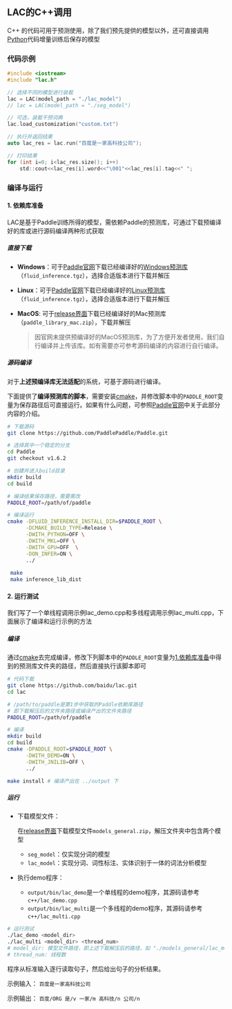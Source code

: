 ## LAC的C++调用

C++ 的代码可用于预测使用，除了我们预先提供的模型以外，还可直接调用[Python](../README.md)代码增量训练后保存的模型

### 代码示例

```c
#include <iostream>
#include "lac.h"

// 选择不同的模型进行装载
lac = LAC(model_path = "./lac_model")
// lac = LAC(model_path = "./seg_model")

// 可选，装载干预词典
lac.load_customization("custom.txt")

// 执行并返回结果
auto lac_res = lac.run("百度是一家高科技公司");

// 打印结果
for (int i=0; i<lac_res.size(); i++)
    std::cout<<lac_res[i].word<<"\001"<<lac_res[i].tag<<" ";
```

### 编译与运行

<h4 id="依赖库准备">1. 依赖库准备</h4>

LAC是基于Paddle训练所得的模型，需依赖Paddle的预测库，可通过下载预编译好的库或进行源码编译两种形式获取

##### 直接下载

- **Windows**：可于[Paddle官网](https://www.paddlepaddle.org.cn)下载已经编译好的[Windows预测库](https://www.paddlepaddle.org.cn/documentation/docs/zh/advanced_guide/inference_deployment/inference/windows_cpp_inference.html)（`fluid_inference.tgz`），选择合适版本进行下载并解压

- **Linux**：可于[Paddle官网](https://www.paddlepaddle.org.cn)下载已经编译好的[Linux预测库](https://www.paddlepaddle.org.cn/documentation/docs/zh/advanced_guide/inference_deployment/inference/build_and_install_lib_cn.html)（`fluid_inference.tgz`），选择合适版本进行下载并解压

- **MacOS**: 可于[release界面](https://github.com/baidu/lac/releases/)下载已经编译好的Mac预测库（`paddle_library_mac.zip`），下载并解压

  > 因官网未提供预编译好的MacOS预测库，为了方便开发者使用，我们自行编译并上传该库。如有需要亦可参考源码编译的内容进行自行编译。

##### 源码编译

对于**上述预编译库无法适配**的系统，可基于源码进行编译。

下面提供了**编译预测库的脚本**，需要安装[cmake](https://cmake.org/download/)，并修改脚本中的`PADDLE_ROOT`变量为保存路径后可直接运行。如果有什么问题，可参照[Paddle官网](https://www.paddlepaddle.org.cn/documentation/docs/zh/advanced_guide/inference_deployment/inference/index_cn.html)中关于此部分内容的介绍。

```sh
# 下载源码
git clone https://github.com/PaddlePaddle/Paddle.git

# 选择其中一个稳定的分支
cd Paddle
git checkout v1.6.2

# 创建并进入build目录
mkdir build
cd build

# 编译结果保存路径，需要需改
PADDLE_ROOT=/path/of/paddle

# 编译运行
cmake -DFLUID_INFERENCE_INSTALL_DIR=$PADDLE_ROOT \
      -DCMAKE_BUILD_TYPE=Release \
      -DWITH_PYTHON=OFF \
      -DWITH_MKL=OFF \
      -DWITH_GPU=OFF  \
      -DON_INFER=ON \
      ../
      
 make
 make inference_lib_dist
```

#### 2. 运行测试

我们写了一个单线程调用示例lac_demo.cpp和多线程调用示例lac_multi.cpp，下面展示了编译和运行示例的方法

##### 编译

通过[cmake](https://cmake.org/download/)去完成编译，修改下列脚本中的`PADDLE_ROOT`变量为[1.依赖库准备](#依赖库准备)中得到的预测库文件夹的路径，然后直接执行该脚本即可

```sh
# 代码下载
git clone https://github.com/baidu/lac.git
cd lac

# /path/to/paddle是第1步中获取的Paddle依赖库路径
# 即下载解压后的文件夹路径或编译产出的文件夹路径
PADDLE_ROOT=/path/of/paddle

# 编译
mkdir build
cd build
cmake -DPADDLE_ROOT=$PADDLE_ROOT \
      -DWITH_DEMO=ON \
      -DWITH_JNILIB=OFF \
      ../

make install # 编译产出在 ../output 下
```

##### 运行

- 下载模型文件：

  在[release界面](https://github.com/baidu/lac/releases/)下载模型文件`models_general.zip`，解压文件夹中包含两个模型

  - `seg_model`：仅实现分词的模型
  - `lac_model`：实现分词、词性标注、实体识别于一体的词法分析模型

- 执行demo程序：

  - `output/bin/lac_demo`是一个单线程的demo程序，其源码请参考`c++/lac_demo.cpp`
  - `output/bin/lac_multi`是一个多线程的demo程序，其源码请参考`c++/lac_multi.cpp`

```sh
# 运行测试
./lac_demo <model_dir> 
./lac_multi <model_dir> <thread_num>
# model_dir: 模型文件路径，即上述下载解压后的路径，如 "./models_general/lac_model"
# thread_num: 线程数
```

程序从标准输入逐行读取句子，然后给出句子的分析结果。

示例输入：
`百度是一家高科技公司`

示例输出：
`百度/ORG 是/v 一家/m 高科技/n 公司/n`

